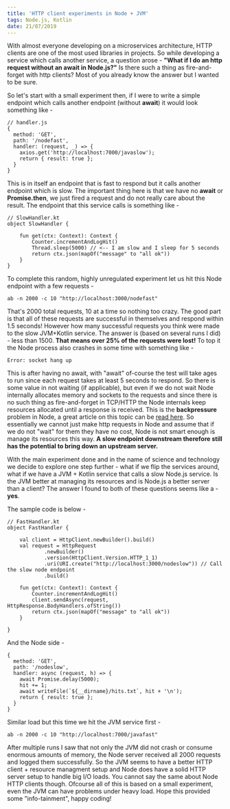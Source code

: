 ```yaml
---
title: 'HTTP client experiments in Node + JVM'
tags: Node.js, Kotlin
date: 21/07/2019
---
```


With almost everyone developing on a microservices architecture, HTTP clients are one of the most used libraries in projects. So while developing a service which calls another service, a question arose - **"What if I do an http request without an await in Node.js?"** Is there such a thing as fire-and-forget with http clients? Most of you already know the answer but I wanted to be sure.

So let's start with a small experiment then, if I were to write a simple endpoint which calls another endpoint (without **await**) it would look something like -

    // handler.js
    {
      method: 'GET',
      path: '/nodefast',
      handler: (request, _) => {
        axios.get('http://localhost:7000/javaslow');
        return { result: true };
      }
    }

This is in itself an endpoint that is fast to respond but it calls another endpoint which is slow. The important thing here is that we have no **await** or **Promise.then**, we just fired a request and do not really care about the result. The endpoint that this service calls is something like -

    // SlowHandler.kt
    object SlowHandler {

        fun get(ctx: Context): Context {
            Counter.incrementAndLogHit()
            Thread.sleep(5000) // <-- I am slow and I sleep for 5 seconds
            return ctx.json(mapOf("message" to "all ok"))
        }
    }

To complete this random, highly unregulated experiment let us hit this Node endpoint with a few requests -

    ab -n 2000 -c 10 "http://localhost:3000/nodefast"

That's 2000 total requests, 10 at a time so nothing too crazy. The good part is that all of these requests are successful in themselves and respond within 1.5 seconds! However how many successful requests you think were made to the slow JVM+Kotlin service. The answer is (based on several runs I did) - less than 1500. **That means over 25% of the requests were lost!** To top it the Node process also crashes in some time with something like -

    Error: socket hang up

This is after having no await, with "await" of-course the test will take ages to run since each request takes at least 5 seconds to respond. So there is some value in not waiting (if applicable), but even if we do not wait Node internally allocates memory and sockets to the requests and since there is no such thing as fire-and-forget in TCP/HTTP the Node internals keep resources allocated until a response is received. This is the **backpressure** problem in Node, a great article on this topic can be [read here](http://engineering.voxer.com/2013/09/16/backpressure-in-nodejs/). So essentially we cannot just make http requests in Node and assume that if we do not "wait" for them they have no cost, Node is not smart enough is manage its resources this way. **A slow endpoint downstream therefore still has the potential to bring down an upstream server.**

With the main experiment done and in the name of science and technology we decide to explore one step further - what if we flip the services around, what if we have a JVM + Kotlin service that calls a slow Node.js service. Is the JVM better at managing its resources and is Node.js a better server than a client? The answer I found to both of these questions seems like a - **yes**.

The sample code is below -

    // FastHandler.kt
    object FastHandler {

        val client = HttpClient.newBuilder().build()
        val request = HttpRequest
                .newBuilder()
                .version(HttpClient.Version.HTTP_1_1)
                .uri(URI.create("http://localhost:3000/nodeslow")) // Call the slow node endpoint
                .build()

        fun get(ctx: Context): Context {
            Counter.incrementAndLogHit()
            client.sendAsync(request, HttpResponse.BodyHandlers.ofString())
            return ctx.json(mapOf("message" to "all ok"))
        }

    }

And the Node side -

    {
      method: 'GET',
      path: '/nodeslow',
      handler: async (request, h) => {
        await Promise.delay(5000);
        hit += 1;
        await writeFile(`${__dirname}/hits.txt`, hit + '\n');
        return { result: true };
      }
    }

Similar load but this time we hit the JVM service first -

    ab -n 2000 -c 10 "http://localhost:7000/javafast"

After multiple runs I saw that not only the JVM did not crash or consume enormous amounts of memory, the Node server received all 2000 requests and logged them successfully. So the JVM seems to have a better HTTP client + resource managment setup and Node does have a solid HTTP server setup to handle big I/O loads. You cannot say the same about Node HTTP clients though. Ofcourse all of this is based on a small experiment, even the JVM can have problems under heavy load. Hope this provided some "info-tainment", happy coding!
